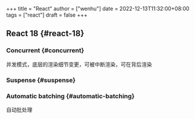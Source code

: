 +++
title = "React"
author = ["wenhu"]
date = 2022-12-13T11:32:00+08:00
tags = ["react"]
draft = false
+++

## React 18 {#react-18}


### Concurrent {#concurrent}

并发模式，底层的渲染细节变更，可被中断渲染，可在背后渲染


### Suspense {#suspense}


### Automatic batching {#automatic-batching}

自动批处理
